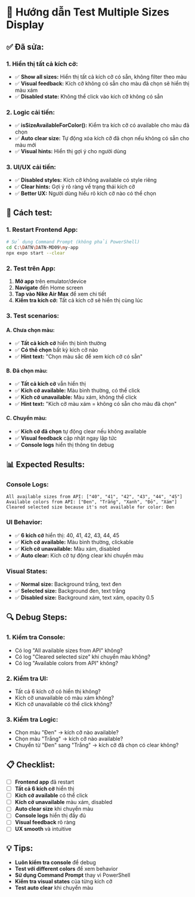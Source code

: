 # 🎯 Hướng dẫn Test Multiple Sizes Display

## ✅ **Đã sửa:**

### **1. Hiển thị tất cả kích cỡ:**
- ✅ **Show all sizes:** Hiển thị tất cả kích cỡ có sẵn, không filter theo màu
- ✅ **Visual feedback:** Kích cỡ không có sẵn cho màu đã chọn sẽ hiển thị màu xám
- ✅ **Disabled state:** Không thể click vào kích cỡ không có sẵn

### **2. Logic cải tiến:**
- ✅ **isSizeAvailableForColor():** Kiểm tra kích cỡ có available cho màu đã chọn
- ✅ **Auto clear size:** Tự động xóa kích cỡ đã chọn nếu không có sẵn cho màu mới
- ✅ **Visual hints:** Hiển thị gợi ý cho người dùng

### **3. UI/UX cải tiến:**
- ✅ **Disabled styles:** Kích cỡ không available có style riêng
- ✅ **Clear hints:** Gợi ý rõ ràng về trạng thái kích cỡ
- ✅ **Better UX:** Người dùng hiểu rõ kích cỡ nào có thể chọn

## 🚀 **Cách test:**

### **1. Restart Frontend App:**
```bash
# Sử dụng Command Prompt (không phải PowerShell)
cd C:\DATN\DATN-MD09\my-app
npx expo start --clear
```

### **2. Test trên App:**
1. **Mở app** trên emulator/device
2. **Navigate** đến Home screen
3. **Tap vào Nike Air Max** để xem chi tiết
4. **Kiểm tra kích cỡ:** Tất cả kích cỡ sẽ hiển thị cùng lúc

### **3. Test scenarios:**

#### **A. Chưa chọn màu:**
- ✅ **Tất cả kích cỡ** hiển thị bình thường
- ✅ **Có thể chọn** bất kỳ kích cỡ nào
- ✅ **Hint text:** "Chọn màu sắc để xem kích cỡ có sẵn"

#### **B. Đã chọn màu:**
- ✅ **Tất cả kích cỡ** vẫn hiển thị
- ✅ **Kích cỡ available:** Màu bình thường, có thể click
- ✅ **Kích cỡ unavailable:** Màu xám, không thể click
- ✅ **Hint text:** "Kích cỡ màu xám = không có sẵn cho màu đã chọn"

#### **C. Chuyển màu:**
- ✅ **Kích cỡ đã chọn** tự động clear nếu không available
- ✅ **Visual feedback** cập nhật ngay lập tức
- ✅ **Console logs** hiển thị thông tin debug

## 📊 **Expected Results:**

### **Console Logs:**
```
All available sizes from API: ["40", "41", "42", "43", "44", "45"]
Available colors from API: ["Đen", "Trắng", "Xanh", "Đỏ", "Xám"]
Cleared selected size because it's not available for color: Đen
```

### **UI Behavior:**
- ✅ **6 kích cỡ** hiển thị: 40, 41, 42, 43, 44, 45
- ✅ **Kích cỡ available:** Màu bình thường, clickable
- ✅ **Kích cỡ unavailable:** Màu xám, disabled
- ✅ **Auto clear:** Kích cỡ tự động clear khi chuyển màu

### **Visual States:**
- ✅ **Normal size:** Background trắng, text đen
- ✅ **Selected size:** Background đen, text trắng
- ✅ **Disabled size:** Background xám, text xám, opacity 0.5

## 🔍 **Debug Steps:**

### **1. Kiểm tra Console:**
- Có log "All available sizes from API" không?
- Có log "Cleared selected size" khi chuyển màu không?
- Có log "Available colors from API" không?

### **2. Kiểm tra UI:**
- Tất cả 6 kích cỡ có hiển thị không?
- Kích cỡ unavailable có màu xám không?
- Kích cỡ unavailable có thể click không?

### **3. Kiểm tra Logic:**
- Chọn màu "Đen" → kích cỡ nào available?
- Chọn màu "Trắng" → kích cỡ nào available?
- Chuyển từ "Đen" sang "Trắng" → kích cỡ đã chọn có clear không?

## 📋 **Checklist:**

- [ ] **Frontend app** đã restart
- [ ] **Tất cả 6 kích cỡ** hiển thị
- [ ] **Kích cỡ available** có thể click
- [ ] **Kích cỡ unavailable** màu xám, disabled
- [ ] **Auto clear size** khi chuyển màu
- [ ] **Console logs** hiển thị đầy đủ
- [ ] **Visual feedback** rõ ràng
- [ ] **UX smooth** và intuitive

## 💡 **Tips:**

- **Luôn kiểm tra console** để debug
- **Test với different colors** để xem behavior
- **Sử dụng Command Prompt** thay vì PowerShell
- **Kiểm tra visual states** của từng kích cỡ
- **Test auto clear** khi chuyển màu



